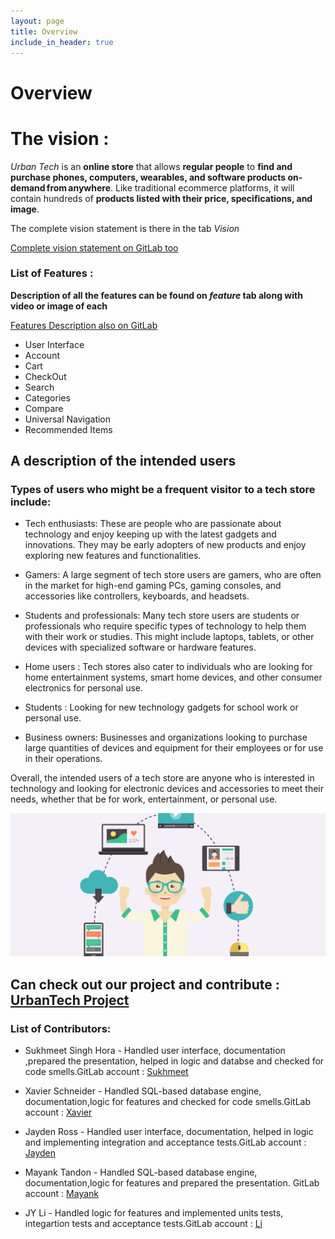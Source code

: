 ```yaml
---
layout: page
title: Overview
include_in_header: true
---
```


# Overview

# The vision :

*Urban Tech* is an **online store** that allows **regular people** to **find and purchase phones, computers, wearables, and software products on-demand from anywhere**. Like traditional ecommerce platforms, it will contain hundreds of **products listed with their price, specifications, and image**.

The complete vision statement is there in the tab *Vision*

[Complete vision statement on GitLab too](https://code.cs.umanitoba.ca/comp3350-winter2023/A01-G12-UrbanTech/-/blob/Iteration3/VISION.md)

### List of Features : 

**Description of all the features can be found on *feature* tab along with video or image of each**

[Features Description also on GitLab](https://code.cs.umanitoba.ca/comp3350-winter2023/A01-G12-UrbanTech/-/blob/Iteration3/FEATURES_DESCRIPTION.md)

* User Interface
* Account
* Cart
* CheckOut
* Search
* Categories
* Compare
* Universal Navigation
* Recommended Items 

## A description of the intended users

### Types of users who might be a frequent visitor to a tech store include:

* Tech enthusiasts: These are people who are passionate about technology and enjoy keeping up with the latest gadgets and innovations. They may be early adopters of new products and enjoy exploring new features and functionalities.

* Gamers: A large segment of tech store users are gamers, who are often in the market for high-end gaming PCs, gaming consoles, and accessories like controllers, keyboards, and headsets.

* Students and professionals: Many tech store users are students or professionals who require specific types of technology to help them with their work or studies. This might include laptops, tablets, or other devices with specialized software or hardware features.

* Home users  : Tech stores also cater to individuals who are looking for home entertainment systems, smart home devices, and other consumer electronics for personal use.

* Students : Looking for new technology gadgets for school work or personal use.

* Business owners: Businesses and organizations looking to purchase large quantities of devices and equipment for their employees or for use in their operations.

Overall, the intended users of a tech store are anyone who is interested in technology and looking for electronic devices and accessories to meet their needs, whether that be for work, entertainment, or personal use.

<img src="assets/Image.jpg" height="auto" width="auto"/>

## Can check out our project and contribute : [UrbanTech Project](https://code.cs.umanitoba.ca/comp3350-winter2023/A01-G12-UrbanTech)
### List of Contributors:

* Sukhmeet Singh Hora - Handled user interface, documentation ,prepared the presentation, helped in logic and databse and checked for code smells.GitLab account : [Sukhmeet](https://code.cs.umanitoba.ca/Sukhmeet2810)

* Xavier Schneider - Handled SQL-based database engine, documentation,logic for features and checked for code smells.GitLab account : [Xavier](https://code.cs.umanitoba.ca/schneidx)

* Jayden Ross - Handled user interface, documentation, helped in logic and implementing integration and acceptance tests.GitLab account : [Jayden](https://code.cs.umanitoba.ca/mexad)

* Mayank Tandon - Handled SQL-based database engine, documentation,logic for features and prepared the presentation. GitLab account : [Mayank](https://code.cs.umanitoba.ca/Mayank.12)

* JY Li - Handled logic for features and implemented units tests, integartion tests and acceptance tests.GitLab account : [Li](https://code.cs.umanitoba.ca/lij)